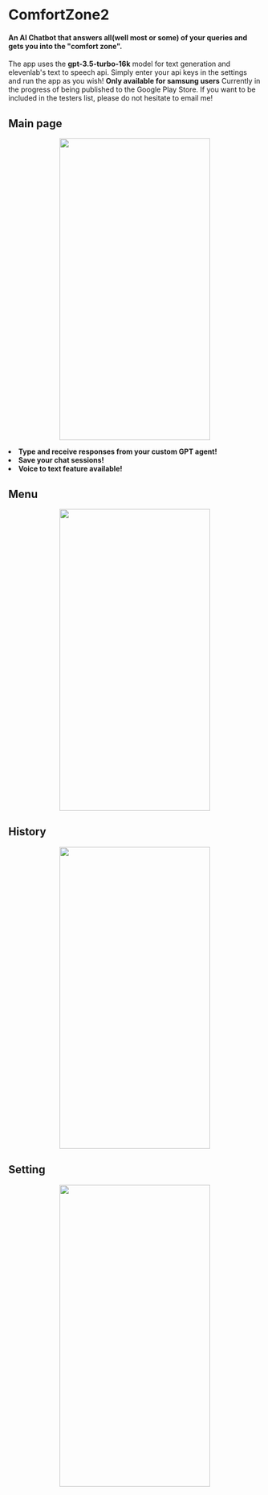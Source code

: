 # ComfortZone2
#### An AI Chatbot that answers all(well most or some) of your queries and gets you into the "comfort zone".
The app uses the <b> gpt-3.5-turbo-16k</b> model for text generation and elevenlab's text to speech api.
Simply enter your api keys in the settings and run the app as you wish!
<b>Only available for samsung users</b>
Currently in the progress of being published to the Google Play Store. If you want to be included in the testers list, please do not hesitate to email me!
## Main page
<p align="center"><kbd><img src="https://github.com/NicsunXnus/ComfortZone2/assets/77189033/8be86e63-2f81-46a4-98fb-3b892086e4d0" width="300" height="600"></kbd></p>
<li>
  <b> Type and receive responses from your custom GPT agent! </b>
</li>
<li><b> Save your chat sessions! </b></li>
<li><b> Voice to text feature available! </b></li> 

## Menu
<p align="center"><kbd><img src="https://github.com/NicsunXnus/ComfortZone2/assets/77189033/3bc6f562-c8a8-4b9f-8901-b772d01379d0" width="300" height="600"></kbd></p>

## History
<p align="center"><kbd><img src="https://github.com/NicsunXnus/ComfortZone2/assets/77189033/982639df-2b9a-4cca-9318-35d4b86202b9" width="300" height="600"></kbd></p>

## Setting
<p align="center"><kbd><img src="https://github.com/NicsunXnus/ComfortZone2/assets/77189033/64bae517-78c7-4ce3-b930-70dd0b1bb98d" width="300" height="600"></kbd></p>
